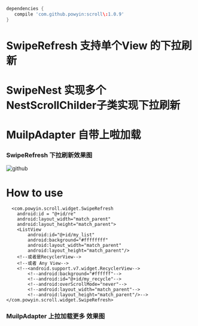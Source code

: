 
```gradle
dependencies {
   compile 'com.github.powyin:scroll\:1.0.9'
}
```






# SwipeRefresh 支持单个View 的下拉刷新 
# SwipeNest 实现多个NestScrollChilder子类实现下拉刷新 
# MuilpAdapter 自带上啦加载

### SwipeRefresh 下拉刷新效果图
![github](https://github.com/powyin/nest-scroll/blob/master/app/src/main/res/raw/refresh_pre.gif "github")  

# How to use

      <com.powyin.scroll.widget.SwipeRefresh
        android:id = "@+id/re"
        android:layout_width="match_parent"
        android:layout_height="match_parent">
        <ListView
            android:id="@+id/my_list"
            android:background="#ffffffff"
            android:layout_width="match_parent"
            android:layout_height="match_parent"/>
        <!--或者是RecyclerView-->
        <!--或者 Any View-->
        <!--<android.support.v7.widget.RecyclerView-->
            <!--android:background="#ffffff"-->
            <!--android:id="@+id/my_recycle"-->
            <!--android:overScrollMode="never"-->
            <!--android:layout_width="match_parent"-->
            <!--android:layout_height="match_parent"/>-->
    </com.powyin.scroll.widget.SwipeRefresh>
    
### MuilpAdapter 上拉加载更多 效果图









